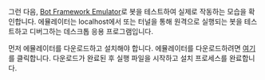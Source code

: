 그런 다음, [Bot Framework Emulator](~/bot-service-debug-emulator.md)로 봇을 테스트하여 실제로 작동하는 모습을 확인합니다. 에뮬레이터는 localhost에서 또는 터널을 통해 원격으로 실행되는 봇을 테스트하고 디버그하는 데스크톱 응용 프로그램입니다. 

먼저 에뮬레이터를 다운로드하고 설치해야 합니다. 에뮬레이터를 다운로드하려면 [여기](https://emulator.botframework.com/)를 클릭합니다. 다운로드가 완료된 후 실행 파일을 시작하고 설치 프로세스를 완료합니다. 

